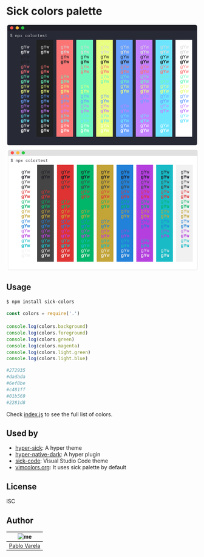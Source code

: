 # Sick colors palette

<p align="center">
  <img src="https://raw.githubusercontent.com/pablopunk/art/master/sick-colors/terminal.svg?sanitize=true" alt="screenshot">
</p>

## Usage

```bash
$ npm install sick-colors
```

```js
const colors = require('.')

console.log(colors.background)
console.log(colors.foreground)
console.log(colors.green)
console.log(colors.magenta)
console.log(colors.light.green)
console.log(colors.light.blue)
```

```bash
#272935
#dadada
#6ef8be
#c481ff
#01b569
#2281d8
```

Check [index.js](./index.js) to see the full list of colors.


## Used by

- [hyper-sick](https://github.com/pablopunk/hyper-sick): A hyper theme
- [hyper-native-dark](https://github.com/pablopunk/hyper-native-dark): A hyper plugin
- [sick-code](https://github.com/pablopunk/sick-code): Visual Studio Code theme
- [vimcolors.org](https://vimcolors.org): It uses sick palette by default


## License

ISC


## Author

| ![me](https://gravatar.com/avatar/fa50aeff0ddd6e63273a068b04353d9d?size=100) |
| ---------------------------------------------------------------------------- |
| [Pablo Varela](https://pablo.life)                                           |
